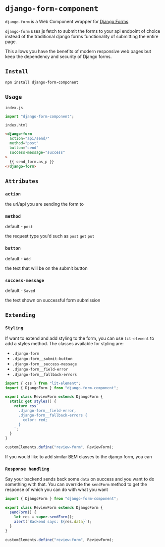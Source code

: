 # `django-form-component`

`django-form` is a Web Component wrapper for [Django Forms](https://docs.djangoproject.com/en/3.1/topics/forms/#the-template)

`django-form` uses js fetch to submit the forms to your api endpoint of choice instead of the traditional django forms functionality of submitting the entire page.

This allows you have the benefits of modern responsive web pages but keep the dependency and security of Django forms.

## `Install`

```
npm install django-form-component
```

## `Usage`

`index.js`

```js
import "django-form-component";
```

`index.html`

```html
<django-form
  action="api/send/"
  method="post"
  button="send"
  success-message="success"
>
  {{ send_form.as_p }}
</django-form>
```

## `Attributes`

### `action`

the url/api you are sending the form to

### `method`

default - `post`

the request type you'd such as `post` `get` `put`

### `button`

default - `Add`

the text that will be on the submit button

### `success-message`

default - `Saved`

the text shown on successful form submission

## `Extending`

### `Styling`

If want to extend and add styling to the form, you can use `lit-element` to add a styles method. The classes available for styling are:

- `.django-form`
- `.django-form__submit-button`
- `.django-form__success-message`
- `.django-form__field-error`
- `.django-form__fallback-errors`

```js
import { css } from "lit-element";
import { DjangoForm } from "django-form-component";

export class ReviewForm extends DjangoForm {
  static get styles() {
    return css`
      .django-form__field-error,
      .django-form__fallback-errors {
        color: red;
      }
    `;
  }
}

customElements.define("review-form", ReviewForm);
```

If you would like to add similar BEM classes to the django form, you can

### `Response handling`

Say your backend sends back some `data` on success and you want to do something with that. You can override the `sendForm` method to get the response of which you can do with what you want

```js
import { DjangoForm } from "django-form-component";

export class ReviewForm extends DjangoForm {
  sendForm() {
    let res = super.sendForm();
    alert(`Backend says: ${res.data}`);
  }
}

customElements.define("review-form", ReviewForm);
```
